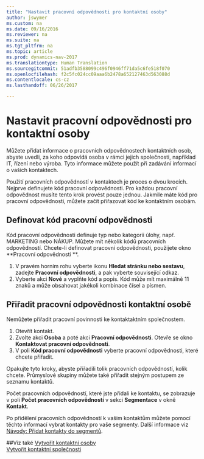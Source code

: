 ```yaml
---
title: "Nastavit pracovní odpovědnosti pro kontaktní osoby"
author: jswymer
ms.custom: na
ms.date: 09/16/2016
ms.reviewer: na
ms.suite: na
ms.tgt_pltfrm: na
ms.topic: article
ms.prod: dynamics-nav-2017
ms.translationtype: Human Translation
ms.sourcegitcommit: 51adfb3588099c496f0946ff71da5c6fe518f070
ms.openlocfilehash: f2c5fc024cc09aaa6b2478a652127463d563088d
ms.contentlocale: cs-cz
ms.lasthandoff: 06/26/2017

---
```

# <a name="set-up-job-responsibilities-for-contact-persons"></a>Nastavit pracovní odpovědnosti pro kontaktní osoby
Můžete přidat informace o pracovních odpovědnostech kontaktních osob, abyste uvedli, za koho odpovídá osoba v rámci jejich společnosti, například IT, řízení nebo výroba. Tyto informace můžete použít při zadávání informací o vašich kontaktech.

Použití pracovních odpovědností v kontaktech je proces o dvou krocích. Nejprve definujete kód pracovní odpovědnosti. Pro každou pracovní odpovědnost musíte tento krok provést pouze jednou. Jakmile máte kód pro pracovní odpovědnosti, můžete začít přiřazovat kód ke kontaktním osobám.

## <a name="define-a-job-responsibility-code"></a>Definovat kód pracovní odpovědnosti
Kód pracovní odpovědnosti definuje typ nebo kategorii úlohy, např. MARKETING nebo NÁKUP. Můžete mít několik kódů pracovních odpovědností. Chcete-li definovat pracovní odpovědnosti, použijete okno **Pracovní odpovědnosti **.

1. V pravém horním rohu vyberte ikonu **Hledat stránku nebo sestavu**, zadejte **Pracovní odpovědnosti**, a pak vyberte související odkaz.
2. Vyberte akci **Nové** a vyplňte kód a popis. Kód může mít maximálně 11 znaků a může obsahovat jakékoli kombinace čísel a písmen.

## <a name="assign-job-responsibilities-to-a-contact-person"></a>Přiřadit pracovní odpovědnosti kontaktní osobě
Nemůžete přiřadit pracovní povinnosti ke kontaktaktním společnostem.

1. Otevřít kontakt.
2. Zvolte akci **Osoba** a poté akci **Pracovní odpovědnosti**. Otevře se okno **Kontaktovat pracovní odpovědnosti**.
3. V poli **Kód pracovní odpovědnosti** vyberte pracovní odpovědnosti, které chcete přiřadit.

Opakujte tyto kroky, abyste přiřadili tolik pracovních odpovědností, kolik chcete. Průmyslové skupiny můžete také přiřadit stejným postupem ze seznamu kontaktů.

Počet pracovních odpovědností, které jste přidali ke kontaktu, se zobrazuje v poli **Počet pracovních odpovědností** v sekci **Segmentace** v okně **Kontakt**.

Po přidělení pracovních odpovědností k vašim kontaktům můžete pomocí těchto informací vybrat kontakty pro vaše segmenty. Další informace viz [Návody: Přidat kontakty do segmentů](marketing-add-contact-segment.md).

##<a name="see-also"></a>Viz také
[Vytvořit kontaktní osoby](marketing-create-contact-persons.md)  
[Vytvořit kontaktní společnosti](marketing-create-contact-companies.md)

